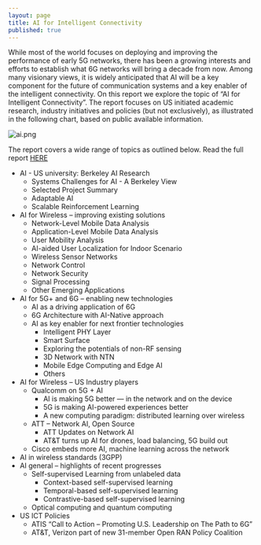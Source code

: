 ```yaml
---
layout: page
title: AI for Intelligent Connectivity
published: true
---
```

While most of the world focuses on deploying and improving the performance of early 5G networks, there has been a growing interests and efforts to establish what 6G networks will bring a decade from now. Among many visionary views, it is widely anticipated that AI will be a key component for the future of communication systems and a key enabler of the intelligent connectivity. On this report we explore the topic of “AI for Intelligent Connectivity”. The report focuses on US initiated academic research, industry initiatives and policies (but not exclusively), as illustrated in the following chart, based on public available information.

![ai.png](http://24.115.87.109:12345/static2/report/ai2.png)


The report covers a wide range of topics as outlined below. Read the full report [HERE](http://24.115.87.109:12345/static2/report/report.pdf "full report")

* AI - US university: Berkeley AI Research	
    * Systems Challenges for AI - A Berkeley View	
    * Selected Project Summary	
    * Adaptable AI
    * Scalable Reinforcement Learning	
* AI for Wireless – improving existing solutions	
    * Network-Level Mobile Data Analysis	
    * Application-Level Mobile Data Analysis	
    * User Mobility Analysis	
    * AI-aided User Localization for Indoor Scenario	
    * Wireless Sensor Networks	
    * Network Control	
    * Network Security	
    * Signal Processing	
    * Other Emerging Applications	
* AI for 5G+ and 6G – enabling new technologies	
    * AI as a driving application of 6G	
    * 6G Architecture with AI-Native approach	
    * AI as key enabler for next frontier technologies	
        * Intelligent PHY Layer	
        * Smart Surface	
        * Exploring the potentials of non-RF sensing	
        * 3D Network with NTN	
        * Mobile Edge Computing and Edge AI	
        * Others	
* AI for Wireless – US Industry players 
    * Qualcomm on 5G + AI	
        * AI is making 5G better — in the network and on the device	
        * 5G is making AI-powered experiences better	
        * A new computing paradigm: distributed learning over wireless	
    * ATT – Network AI, Open Source	
        * ATT Updates on Network AI	
        * AT&T turns up AI for drones, load balancing, 5G build out	
    * Cisco embeds more AI, machine learning across the network	
* AI in wireless standards (3GPP)	
* AI general – highlights of recent progresses	
    * Self-supervised Learning from unlabeled data	
        * Context-based self-supervised learning	
        * Temporal-based self-supervised learning	
        * Contrastive-based self-supervised learning	
    * Optical computing and quantum computing	
* US ICT Policies	
    * ATIS “Call to Action – Promoting U.S. Leadership on The Path to 6G”
    * AT&T, Verizon part of new 31-member Open RAN Policy Coalition


